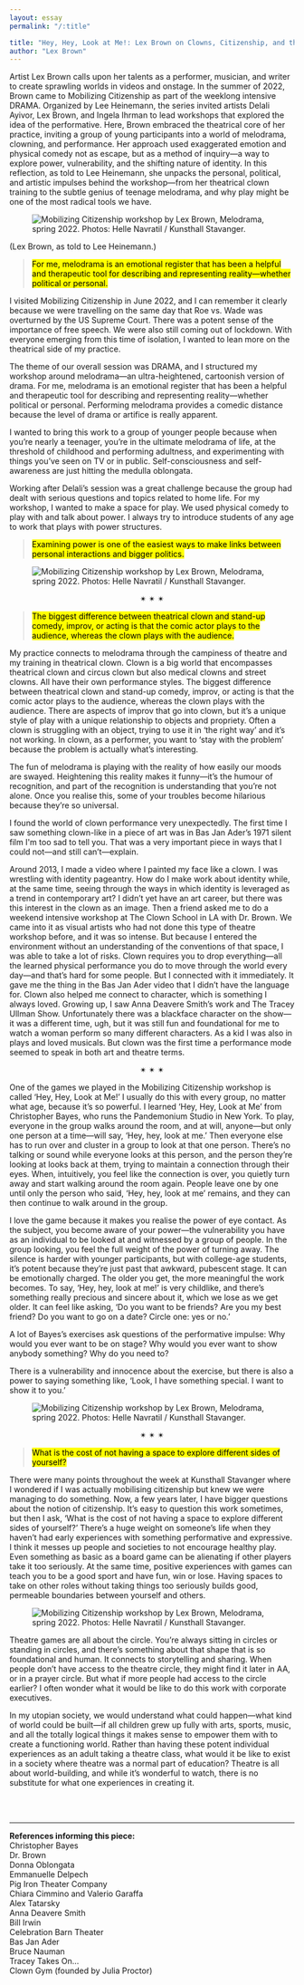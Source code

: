 ```yaml
---
layout: essay
permalink: "/:title"

title: "Hey, Hey, Look at Me!: Lex Brown on Clowns, Citizenship, and the Power of Play"
author: "Lex Brown"
---
```


<div class="foreword" markdown="1" tabindex="-1">
Artist Lex Brown calls upon her talents as a performer, musician, and writer to create sprawling worlds in videos and onstage. In the summer of 2022, Brown came to Mobilizing Citizenship as part of the weeklong intensive DRAMA. Organized by Lee Heinemann, the series invited artists Delali Ayivor, Lex Brown, and Ingela Ihrman to lead workshops that explored the idea of the performative. Here, Brown embraced the theatrical core of her practice, inviting a group of young participants into a world of melodrama, clowning, and performance. Her approach used exaggerated emotion and physical comedy not as escape, but as a method of inquiry—a way to explore power, vulnerability, and the shifting nature of identity. In this reflection, as told to Lee Heinemann, she unpacks the personal, political, and artistic impulses behind the workshop—from her theatrical clown training to the subtle genius of teenage melodrama, and why play might be one of the most radical tools we have.
</div>

<figure class="head-img">
  <img src="img/hey-hey-look-at-me/MobilizingCitizenship_Drama_132WEB.webp" alt="Mobilizing Citizenship workshop by Lex Brown, Melodrama, spring 2022. Photos: Helle Navratil / Kunsthall Stavanger." data-caption="Mobilizing Citizenship workshop by Lex Brown, <i>Melodrama</i>, spring 2022. Photos: Helle Navratil / Kunsthall Stavanger.">
  <figcaption></figcaption>
</figure>

(Lex Brown, as told to Lee Heinemann.)

><mark class="pk-highlight-long">For me, melodrama is an emotional register that has been a helpful and therapeutic tool for describing and representing reality—whether political or personal.</mark> 


I visited Mobilizing Citizenship in June 2022, and I can remember it clearly because we were travelling on the same day that Roe vs. Wade was overturned by the US Supreme Court. There was a potent sense of the importance of free speech. We were also still coming out of lockdown. With everyone emerging from this time of isolation, I wanted to lean more on the theatrical side of my practice.


The theme of our overall session was DRAMA, and I structured my workshop around melodrama—an ultra-heightened, cartoonish version of drama. For me, melodrama is an emotional register that has been a helpful and therapeutic tool for describing and representing reality—whether political or personal. Performing melodrama provides a comedic distance because the level of drama or artifice is really apparent. 


I wanted to bring this work to a group of younger people because when you’re nearly a teenager, you’re in the ultimate melodrama of life, at the threshold of childhood and performing adultness, and experimenting with things you’ve seen on TV or in public. Self-consciousness and self-awareness are just hitting the medulla oblongata.


Working after Delali’s session was a great challenge because the group had dealt with serious questions and topics related to home life. For my workshop, I wanted to make a space for play. We used physical comedy to play with and talk about power. I always try to introduce students of any age to work that plays with power structures. 


><mark class="pk-highlight-long">Examining power is one of the easiest ways to make links between personal interactions and bigger politics.</mark> 


<figure>
  <img src="img/hey-hey-look-at-me/MobilizingCitizenship_Drama_207WEB.webp" alt="Mobilizing Citizenship workshop by Lex Brown, Melodrama, spring 2022. Photos: Helle Navratil / Kunsthall Stavanger." data-caption="Mobilizing Citizenship workshop by Lex Brown, <i>Melodrama</i>, spring 2022. Photos: Helle Navratil / Kunsthall Stavanger.">
  <figcaption></figcaption>
</figure>

<p style="text-align: center;">&#10036; &#10036; &#10036;</p>

><mark class="pk-highlight-long">The biggest difference between theatrical clown and stand-up comedy, improv, or acting is that the comic actor plays to the audience, whereas the clown plays with the audience.</mark>


My practice connects to melodrama through the campiness of theatre and my training in theatrical clown. Clown is a big world that encompasses theatrical clown and circus clown but also medical clowns and street clowns. All have their own performance styles. The biggest difference between theatrical clown and stand-up comedy, improv, or acting is that the comic actor plays to the audience, whereas the clown plays with the audience. There are aspects of improv that go into clown, but it’s a unique style of play with a unique relationship to objects and propriety. Often a clown is struggling with an object, trying to use it in ‘the right way’ and it’s not working. In clown, as a performer, you want to ‘stay with the problem’ because the problem is actually what’s interesting.


The fun of melodrama is playing with the reality of how easily our moods are swayed. Heightening this reality makes it funny—it’s the humour of recognition, and part of the recognition is understanding that you’re not alone. Once you realise this, some of your troubles become hilarious because they’re so universal. 


I found the world of clown performance very unexpectedly. The first time I saw something clown-like in a piece of art was in Bas Jan Ader’s 1971 silent film I'm too sad to tell you. That was a very important piece in ways that I could not—and still can’t—explain. 


Around 2013, I made a video where I painted my face like a clown. I was wrestling with identity pageantry. How do I make work about identity while, at the same time, seeing through the ways in which identity is leveraged as a trend in contemporary art? I didn’t yet have an art career, but there was this interest in the clown as an image. Then a friend asked me to do a weekend intensive workshop at The Clown School in LA with Dr. Brown. We came into it as visual artists who had not done this type of theatre workshop before, and it was so intense. But because I entered the environment without an understanding of the conventions of that space, I was able to take a lot of risks. Clown requires you to drop everything—all the learned physical performance you do to move through the world every day—and that’s hard for some people. But I connected with it immediately. It gave me the thing in the Bas Jan Ader video that I didn’t have the language for. Clown also helped me connect to character, which is something I always loved. Growing up, I saw Anna Deavere Smith’s work and The Tracey Ullman Show. Unfortunately there was a blackface character on the show—it was a different time, ugh, but it was still fun and foundational for me to watch a woman perform so many different characters. As a kid I was also in plays and loved musicals. But clown was the first time a performance mode seemed to speak in both art and theatre terms.


<p style="text-align: center;">&#10036; &#10036; &#10036;</p>


One of the games we played in the Mobilizing Citizenship workshop is called ‘Hey, Hey, Look at Me!’ I usually do this with every group, no matter what age, because it’s so powerful. I learned ‘Hey, Hey, Look at Me’ from Christopher Bayes, who runs the Pandemonium Studio in New York. To play, everyone in the group walks around the room, and at will, anyone—but only one person at a time—will say, ‘Hey, hey, look at me.’ Then everyone else has to run over and cluster in a group to look at that one person. There’s no talking or sound while everyone looks at this person, and the person they’re looking at looks back at them, trying to maintain a connection through their eyes. When, intuitively, you feel like the connection is over, you quietly turn away and start walking around the room again. People leave one by one until only the person who said, ‘Hey, hey, look at me’ remains, and they can then continue to walk around in the group.


I love the game because it makes you realise the power of eye contact. As the subject, you become aware of your power—the vulnerability you have as an individual to be looked at and witnessed by a group of people. In the group looking, you feel the full weight of the power of turning away. The silence is harder with younger participants, but with college-age students, it’s potent because they’re just past that awkward, pubescent stage. It can be emotionally charged. The older you get, the more meaningful the work becomes. To say, ‘Hey, hey, look at me!’ is very childlike, and there’s something really precious and sincere about it, which we lose as we get older. It can feel like asking, ‘Do you want to be friends? Are you my best friend? Do you want to go on a date? Circle one: yes or no.’


A lot of Bayes’s exercises ask questions of the performative impulse: Why would you ever want to be on stage? Why would you ever want to show anybody something? Why do you need to?


There is a vulnerability and innocence about the exercise, but there is also a power to saying something like, ‘Look, I have something special. I want to show it to you.’


<figure>
  <img src="img/hey-hey-look-at-me/MobilizingCitizenship_Drama_166WEB.webp" alt="Mobilizing Citizenship workshop by Lex Brown, Melodrama, spring 2022. Photos: Helle Navratil / Kunsthall Stavanger." data-caption="Mobilizing Citizenship workshop by Lex Brown, <i>Melodrama</i>, spring 2022. Photos: Helle Navratil / Kunsthall Stavanger.">
  <figcaption></figcaption>
</figure>

<p style="text-align: center;">&#10036; &#10036; &#10036;</p>

><mark class="pk-highlight-long">What is the cost of not having a space to explore different sides of yourself?</mark> 


There were many points throughout the week at Kunsthall Stavanger where I wondered if I was actually mobilising citizenship but knew we were managing to do something. Now, a few years later, I have bigger questions about the notion of citizenship. It’s easy to question this work sometimes, but then I ask, ‘What is the cost of not having a space to explore different sides of yourself?’ There’s a huge weight on someone’s life when they haven’t had early experiences with something performative and expressive. I think it messes up people and societies to not encourage healthy play. Even something as basic as a board game can be alienating if other players take it too seriously. At the same time, positive experiences with games can teach you to be a good sport and have fun, win or lose. Having spaces to take on other roles without taking things too seriously builds good, permeable boundaries between yourself and others.

<figure>
  <img src="img/hey-hey-look-at-me/MobilizingCitizenship_Drama_216WEB.webp" alt="Mobilizing Citizenship workshop by Lex Brown, Melodrama, spring 2022. Photos: Helle Navratil / Kunsthall Stavanger." data-caption="Mobilizing Citizenship workshop by Lex Brown, <i>Melodrama</i>, spring 2022. Photos: Helle Navratil / Kunsthall Stavanger.">
  <figcaption></figcaption>
</figure>

Theatre games are all about the circle. You’re always sitting in circles or standing in circles, and there’s something about that shape that is so foundational and human. It connects to storytelling and sharing. When people don’t have access to the theatre circle, they might find it later in AA, or in a prayer circle. But what if more people had access to the circle earlier? I often wonder what it would be like to do this work with corporate executives. 


In my utopian society, we would understand what could happen—what kind of world could be built—if all children grew up fully with arts, sports, music, and all the totally logical things it makes sense to empower them with to create a functioning world. Rather than having these potent individual experiences as an adult taking a theatre class, what would it be like to exist in a society where theatre was a normal part of education? Theatre is all about world-building, and while it’s wonderful to watch, there is no substitute for what one experiences in creating it. 


<br><br>
* * *

<p class="color-dg font-small" markdown="1">

**References informing this piece:**  
Christopher Bayes  
Dr. Brown  
Donna Oblongata  
Emmanuelle Delpech  
Pig Iron Theater Company  
Chiara Cimmino and Valerio Garaffa  
Alex Tatarsky  
Anna Deavere Smith  
Bill Irwin  
Celebration Barn Theater  
Bas Jan Ader  
Bruce Nauman  
Tracey Takes On...  
Clown Gym (founded by Julia Proctor)

</p>